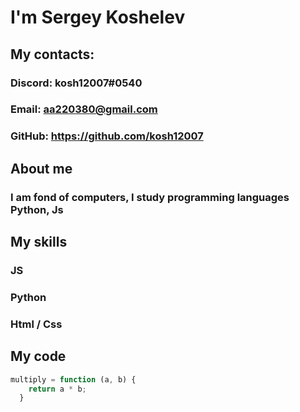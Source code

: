 
# I'm Sergey Koshelev
## My contacts:
### Discord: kosh12007#0540
### Email: aa220380@gmail.com
### GitHub: https://github.com/kosh12007
## About me
### I am fond of computers, I study programming languages Python, Js
## My skills
### JS
### Python
### Html / Css
## My code
```javascript
multiply = function (a, b) {
    return a * b;
  }
```


